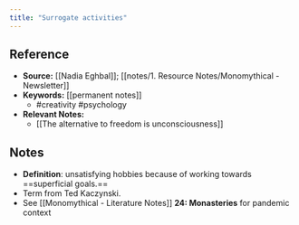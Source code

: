 ```yaml
---
title: "Surrogate activities"
---
```

## Reference
- **Source:** [[Nadia Eghbal]]; [[notes/1. Resource Notes/Monomythical - Newsletter]]
- **Keywords:** [[permanent notes]]
	- #creativity #psychology
- **Relevant Notes:**
	- [[The alternative to freedom is unconsciousness]]
## Notes
-  **Definition**: unsatisfying hobbies because of working towards ==superficial goals.== 
-  Term from Ted Kaczynski.
-  See [[Monomythical - Literature Notes]] **24: Monasteries** for pandemic context